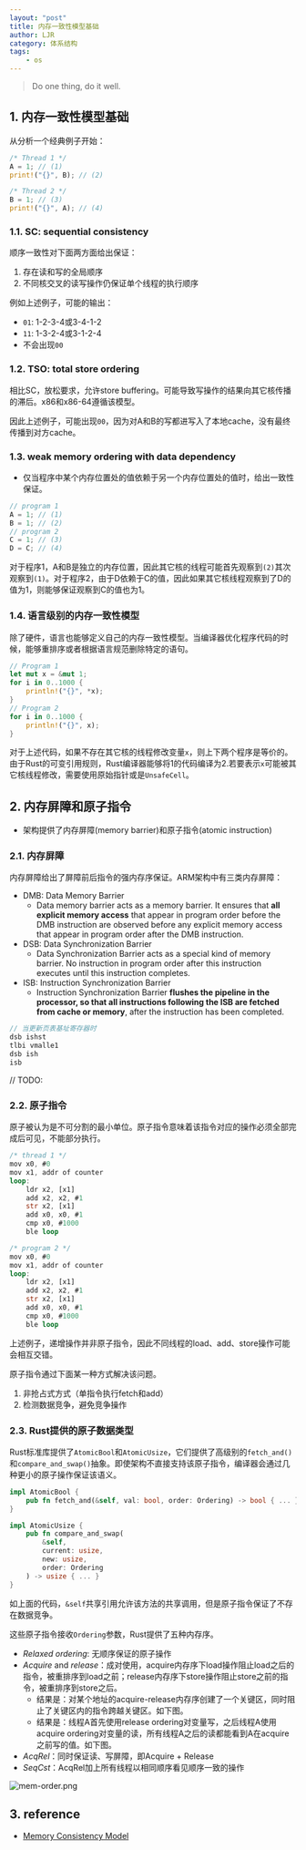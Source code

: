 ```yaml
---
layout: "post"
title: 内存一致性模型基础
author: LJR
category: 体系结构
tags:
    - os
---
```


> Do one thing, do it well.

## 1. 内存一致性模型基础

从分析一个经典例子开始：

```rust
/* Thread 1 */
A = 1; // (1)
print!("{}", B); // (2)

/* Thread 2 */
B = 1; // (3)
print!("{}", A); // (4)
```

### 1.1. SC: sequential consistency

顺序一致性对下面两方面给出保证：

1. 存在读和写的全局顺序
2. 不同核交叉的读写操作仍保证单个线程的执行顺序

例如上述例子，可能的输出：

+ `01`: 1-2-3-4或3-4-1-2
+ `11`: 1-3-2-4或3-1-2-4
+ 不会出现`00`

### 1.2. TSO: total store ordering

相比SC，放松要求，允许store buffering。可能导致写操作的结果向其它核传播的滞后。x86和x86-64遵循该模型。

因此上述例子，可能出现`00`，因为对A和B的写都进写入了本地cache，没有最终传播到对方cache。

### 1.3. weak memory ordering with data dependency

+ 仅当程序中某个内存位置处的值依赖于另一个内存位置处的值时，给出一致性保证。

```rust
// program 1
A = 1; // (1)
B = 1; // (2)
// program 2
C = 1; // (3)
D = C; // (4)
```

对于程序1，A和B是独立的内存位置，因此其它核的线程可能首先观察到`(2)`其次观察到`(1)`。对于程序2，由于D依赖于C的值，因此如果其它核线程观察到了D的值为1，则能够保证观察到C的值也为1。

### 1.4. 语言级别的内存一致性模型

除了硬件，语言也能够定义自己的内存一致性模型。当编译器优化程序代码的时候，能够重排序或者根据语言规范删除特定的语句。

```rust
// Program 1
let mut x = &mut 1;
for i in 0..1000 {
    println!("{}", *x);
}
// Program 2
for i in 0..1000 {
    println!("{}", x);
}
```

对于上述代码，如果不存在其它核的线程修改变量`x`，则上下两个程序是等价的。由于Rust的可变引用规则，Rust编译器能够将1的代码编译为2.若要表示`x`可能被其它核线程修改，需要使用原始指针或是`UnsafeCell`。

## 2. 内存屏障和原子指令

+ 架构提供了内存屏障(memory barrier)和原子指令(atomic instruction)

### 2.1. 内存屏障

内存屏障给出了屏障前后指令的强内存序保证。ARM架构中有三类内存屏障：

+ DMB: Data Memory Barrier
  + Data memory barrier acts as a memory barrier. It ensures that **all explicit memory access** that appear in program order before the DMB instruction are observed before any explicit memory access that appear in program order after the DMB instruction.
+ DSB: Data Synchronization Barrier
  + Data Synchronization Barrier acts as a special kind of memory barrier. No instruction in program order after this instruction executes until this instruction completes.
+ ISB: Instruction Synchronization Barrier
  + Instruction Synchronization Barrier **flushes the pipeline in the processor, so that all instructions following the ISB are fetched from cache or memory**, after the instruction has been completed.

```rust
// 当更新页表基址寄存器时
dsb ishst
tlbi vmalle1
dsb ish
isb
```

// TODO: 

### 2.2. 原子指令

原子被认为是不可分割的最小单位。原子指令意味着该指令对应的操作必须全部完成后可见，不能部分执行。

```rust
/* thread 1 */
mov x0, #0
mov x1, addr of counter
loop:
    ldr x2, [x1]
    add x2, x2, #1
    str x2, [x1]
    add x0, x0, #1
    cmp x0, #1000
    ble loop

/* program 2 */
mov x0, #0
mov x1, addr of counter
loop:
    ldr x2, [x1]
    add x2, x2, #1
    str x2, [x1]
    add x0, x0, #1
    cmp x0, #1000
    ble loop
```

上述例子，递增操作并非原子指令，因此不同线程的load、add、store操作可能会相互交错。

原子指令通过下面某一种方式解决该问题。

1. 非抢占式方式（单指令执行fetch和add）
2. 检测数据竞争，避免竞争操作

### 2.3. Rust提供的原子数据类型

Rust标准库提供了`AtomicBool`和`AtomicUsize`，它们提供了高级别的`fetch_and()`和`compare_and_swap()`抽象。即使架构不直接支持该原子指令，编译器会通过几种更小的原子操作保证该语义。

```rust
impl AtomicBool {
    pub fn fetch_and(&self, val: bool, order: Ordering) -> bool { ... }
}

impl AtomicUsize {
    pub fn compare_and_swap(
        &self,
        current: usize,
        new: usize,
        order: Ordering
    ) -> usize { ... }
}
```

如上面的代码，`&self`共享引用允许该方法的共享调用，但是原子指令保证了不存在数据竞争。

这些原子指令接收`Ordering`参数，Rust提供了五种内存序。

+ *Relaxed ordering*: 无顺序保证的原子操作
+ *Acquire* and *release*：成对使用，acquire内存序下load操作阻止load之后的指令，被重排序到load之前；release内存序下store操作阻止store之前的指令，被重排序到store之后。
  + 结果是：对某个地址的acquire-release内存序创建了一个关键区，同时阻止了关键区内的指令跨越关键区。如下图。
  + 结果是：线程A首先使用release ordering对变量写，之后线程A使用acquire ordering对变量的读，所有线程A之后的读都能看到A在acquire之前写的值。如下图。
+ *AcqRel*：同时保证读、写屏障，即Acquire + Release
+ *SeqCst*：AcqRel加上所有线程以相同顺序看见顺序一致的操作

![mem-order.png](https://i.loli.net/2021/03/29/QFMbKW5HaNv9pr3.png)

## 3. reference

+ [Memory Consistency Model](https://tc.gts3.org/cs3210/2020/spring/lab/lab5.html#memory-consistency-modelr)
